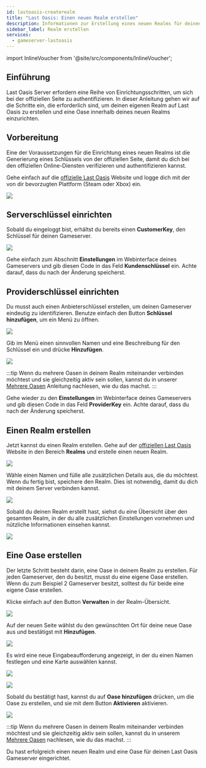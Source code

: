 ```yaml
---
id: lastoasis-createrealm
title: "Last Oasis: Einen neuen Realm erstellen"
description: Informationen zur Erstellung eines neuen Realms für deinen Last Oasis Server von ZAP-Hosting - ZAP-Hosting.com Dokumentation
sidebar_label: Realm erstellen
services:
  - gameserver-lastoasis
---
```


import InlineVoucher from '@site/src/components/InlineVoucher';

## Einführung
Last Oasis Server erfordern eine Reihe von Einrichtungsschritten, um sich bei der offiziellen Seite zu authentifizieren. In dieser Anleitung gehen wir auf die Schritte ein, die erforderlich sind, um deinen eigenen Realm auf Last Oasis zu erstellen und eine Oase innerhalb deines neuen Realms einzurichten.

<InlineVoucher />

## Vorbereitung
Eine der Voraussetzungen für die Einrichtung eines neuen Realms ist die Generierung eines Schlüssels von der offiziellen Seite, damit du dich bei den offiziellen Online-Diensten verifizieren und authentifizieren kannst.

Gehe einfach auf die [offizielle Last Oasis](https://myrealm.lastoasis.gg/) Website und logge dich mit der von dir bevorzugten Plattform (Steam oder Xbox) ein.

![](https://screensaver01.zap-hosting.com/index.php/s/d7MNA94TAkmfq4w/preview)

## Serverschlüssel einrichten
Sobald du eingeloggt bist, erhältst du bereits einen **CustomerKey**, den Schlüssel für deinen Gameserver.

![](https://screensaver01.zap-hosting.com/index.php/s/iLZT2WBbeJdsq5F/preview)

Gehe einfach zum Abschnitt **Einstellungen** im Webinterface deines Gameservers und gib diesen Code in das Feld **Kundenschlüssel** ein. Achte darauf, dass du nach der Änderung speicherst.

## Providerschlüssel einrichten
Du musst auch einen Anbieterschlüssel erstellen, um deinen Gameserver eindeutig zu identifizieren. Benutze einfach den Button **Schlüssel hinzufügen**, um ein Menü zu öffnen.

![](https://screensaver01.zap-hosting.com/index.php/s/oZtZyPqgw9bPTmF/preview)

Gib im Menü einen sinnvollen Namen und eine Beschreibung für den Schlüssel ein und drücke **Hinzufügen**.

![](https://screensaver01.zap-hosting.com/index.php/s/qpPTPZHP4EFfsid/preview)

:::tip
Wenn du mehrere Oasen in deinem Realm miteinander verbinden möchtest und sie gleichzeitig aktiv sein sollen, kannst du in unserer [Mehrere Oasen](lastoasis-multiple-oases.md) Anleitung nachlesen, wie du das machst.
:::

Gehe wieder zu den **Einstellungen** im Webinterface deines Gameservers und gib diesen Code in das Feld **ProviderKey** ein. Achte darauf, dass du nach der Änderung speicherst.

## Einen Realm erstellen
Jetzt kannst du einen Realm erstellen. Gehe auf der [offiziellen Last Oasis](https://myrealm.lastoasis.gg/) Website in den Bereich **Realms** und erstelle einen neuen Realm.

![](https://screensaver01.zap-hosting.com/index.php/s/tMsAJBEkmAj9ZAp/preview)

Wähle einen Namen und fülle alle zusätzlichen Details aus, die du möchtest. Wenn du fertig bist, speichere den Realm. Dies ist notwendig, damit du dich mit deinem Server verbinden kannst.

![](https://screensaver01.zap-hosting.com/index.php/s/6SAePfoi3Z29jq5/preview)

Sobald du deinen Realm erstellt hast, siehst du eine Übersicht über den gesamten Realm, in der du alle zusätzlichen Einstellungen vornehmen und nützliche Informationen einsehen kannst.

![](https://screensaver01.zap-hosting.com/index.php/s/xbFLbTEd4TPPimg/preview)

## Eine Oase erstellen
Der letzte Schritt besteht darin, eine Oase in deinem Realm zu erstellen. Für jeden Gameserver, den du besitzt, musst du eine eigene Oase erstellen. Wenn du zum Beispiel 2 Gameserver besitzt, solltest du für beide eine eigene Oase erstellen.

Klicke einfach auf den Button **Verwalten** in der Realm-Übersicht.

![](https://screensaver01.zap-hosting.com/index.php/s/d7PcKf7H7zpWTm6/preview)

Auf der neuen Seite wählst du den gewünschten Ort für deine neue Oase aus und bestätigst mit **Hinzufügen**.

![](https://screensaver01.zap-hosting.com/index.php/s/PD5KfSABgxqQ93S/preview)

Es wird eine neue Eingabeaufforderung angezeigt, in der du einen Namen festlegen und eine Karte auswählen kannst.

![](https://screensaver01.zap-hosting.com/index.php/s/crcZkzabyCa3zFn/preview)

![](https://screensaver01.zap-hosting.com/index.php/s/KNWnbcTb7QdMJmn/preview)

Sobald du bestätigt hast, kannst du auf **Oase hinzufügen** drücken, um die Oase zu erstellen, und sie mit dem Button **Aktivieren** aktivieren.

![](https://screensaver01.zap-hosting.com/index.php/s/AfFCY2psAw4oLrb/preview)

:::tip
Wenn du mehrere Oasen in deinem Realm miteinander verbinden möchtest und sie gleichzeitig aktiv sein sollen, kannst du in unserem [Mehrere Oasen](lastoasis-multiple-oases.md) nachlesen, wie du das machst.
:::

Du hast erfolgreich einen neuen Realm und eine Oase für deinen Last Oasis Gameserver eingerichtet.

<InlineVoucher />
